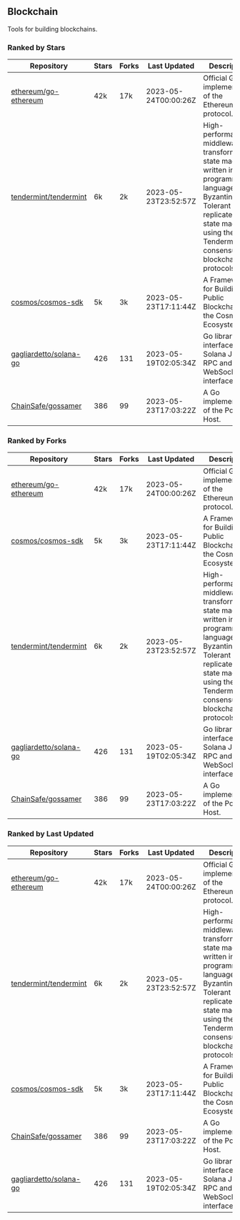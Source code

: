## Blockchain

Tools for building blockchains.

### Ranked by Stars

| Repository | Stars | Forks | Last Updated | Description | 
|------------|-------|-------|--------------|-------------|
| [ethereum/go-ethereum](https://github.com/ethereum/go-ethereum) | 42k | 17k | 2023-05-24T00:00:26Z |  Official Go implementation of the Ethereum protocol. |
| [tendermint/tendermint](https://github.com/tendermint/tendermint) | 6k | 2k | 2023-05-23T23:52:57Z |  High-performance middleware for transforming a state machine written in any programming language into a Byzantine Fault Tolerant replicated state machine using the Tendermint consensus and blockchain protocols. |
| [cosmos/cosmos-sdk](https://github.com/cosmos/cosmos-sdk) | 5k | 3k | 2023-05-23T17:11:44Z |  A Framework for Building Public Blockchains in the Cosmos Ecosystem. |
| [gagliardetto/solana-go](https://github.com/gagliardetto/solana-go) | 426 | 131 | 2023-05-19T02:05:34Z |  Go library to interface with Solana JSON RPC and WebSocket interfaces. |
| [ChainSafe/gossamer](https://github.com/ChainSafe/gossamer) | 386 | 99 | 2023-05-23T17:03:22Z |  A Go implementation of the Polkadot Host. |

### Ranked by Forks

| Repository | Stars | Forks | Last Updated | Description | 
|------------|-------|-------|--------------|-------------|
| [ethereum/go-ethereum](https://github.com/ethereum/go-ethereum) | 42k | 17k | 2023-05-24T00:00:26Z |  Official Go implementation of the Ethereum protocol. |
| [cosmos/cosmos-sdk](https://github.com/cosmos/cosmos-sdk) | 5k | 3k | 2023-05-23T17:11:44Z |  A Framework for Building Public Blockchains in the Cosmos Ecosystem. |
| [tendermint/tendermint](https://github.com/tendermint/tendermint) | 6k | 2k | 2023-05-23T23:52:57Z |  High-performance middleware for transforming a state machine written in any programming language into a Byzantine Fault Tolerant replicated state machine using the Tendermint consensus and blockchain protocols. |
| [gagliardetto/solana-go](https://github.com/gagliardetto/solana-go) | 426 | 131 | 2023-05-19T02:05:34Z |  Go library to interface with Solana JSON RPC and WebSocket interfaces. |
| [ChainSafe/gossamer](https://github.com/ChainSafe/gossamer) | 386 | 99 | 2023-05-23T17:03:22Z |  A Go implementation of the Polkadot Host. |

### Ranked by Last Updated

| Repository | Stars | Forks | Last Updated | Description | 
|------------|-------|-------|--------------|-------------|
| [ethereum/go-ethereum](https://github.com/ethereum/go-ethereum) | 42k | 17k | 2023-05-24T00:00:26Z |  Official Go implementation of the Ethereum protocol. |
| [tendermint/tendermint](https://github.com/tendermint/tendermint) | 6k | 2k | 2023-05-23T23:52:57Z |  High-performance middleware for transforming a state machine written in any programming language into a Byzantine Fault Tolerant replicated state machine using the Tendermint consensus and blockchain protocols. |
| [cosmos/cosmos-sdk](https://github.com/cosmos/cosmos-sdk) | 5k | 3k | 2023-05-23T17:11:44Z |  A Framework for Building Public Blockchains in the Cosmos Ecosystem. |
| [ChainSafe/gossamer](https://github.com/ChainSafe/gossamer) | 386 | 99 | 2023-05-23T17:03:22Z |  A Go implementation of the Polkadot Host. |
| [gagliardetto/solana-go](https://github.com/gagliardetto/solana-go) | 426 | 131 | 2023-05-19T02:05:34Z |  Go library to interface with Solana JSON RPC and WebSocket interfaces. |

